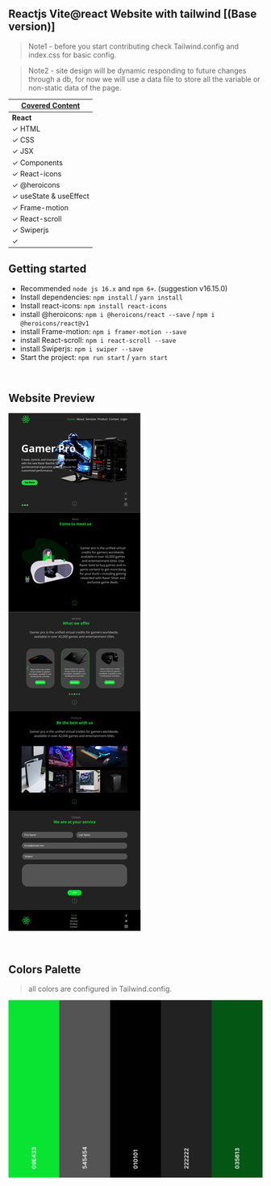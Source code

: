 ## Reactjs Vite@react Website with tailwind [(Base version)]

> Note1 - before you start contributing check Tailwind.config and index.css for basic config.

> Note2 - site design will be dynamic responding to future changes through a db, for now we will use a data file to store all the variable or non-static data of the page.



| [Covered Content](https://github.com/JailsonA/) |
| ----------------------------------------------- |
| **React**                                       |
| ✓ HTML                                          |
| ✓ CSS                                           |
| ✓ JSX                                           |
| ✓ Components                                    |
| ✓ React-icons                                   |
| ✓ @heroicons                                    |
| ✓ useState & useEffect                          |
| ✓ Frame-motion                                  |
| ✓ React-scroll                                  |
| ✓ Swiperjs                                      |
| ✓                                               |



## Getting started

- Recommended `node js 16.x` and `npm 6+`. (suggestion v16.15.0)
- Install dependencies: `npm install` / `yarn install`
- Install react-icons: `npm install react-icons`
- install @heroicons: `npm i @heroicons/react --save` / `npm i @heroicons/react@v1`
- install Frame-motion: `npm i framer-motion --save`
- install React-scroll: `npm i react-scroll --save`
- install Swiperjs: `npm i swiper --save`
- Start the project: `npm run start` / `yarn start`

<br/>

## Website Preview

![preview](public/ProGamers.png)

<br/>

## Colors Palette

> all colors are configured in Tailwind.config.

![preview](public/PaletteColor.png)




